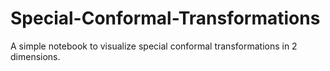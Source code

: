 # Special-Conformal-Transformations
A simple notebook to visualize special conformal transformations in 2 dimensions.
